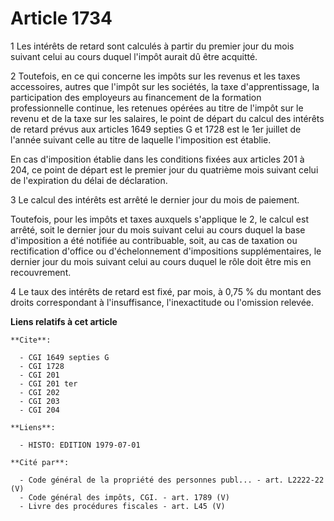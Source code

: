 # Article 1734

1  Les intérêts de retard sont calculés à partir du premier jour du mois suivant celui au cours duquel l'impôt aurait dû être
acquitté.

2  Toutefois, en ce qui concerne les impôts sur les revenus et les taxes accessoires, autres que l'impôt sur les sociétés, la
taxe d'apprentissage, la participation des employeurs au financement de la formation professionnelle continue, les retenues
opérées au titre de l'impôt sur le revenu et de la taxe sur les salaires, le point de départ du calcul des intérêts de retard
prévus aux articles 1649 septies G et 1728 est le 1er juillet de l'année suivant celle au titre de laquelle l'imposition est
établie.

En cas d'imposition établie dans les conditions fixées aux articles 201 à 204, ce point de départ est le premier jour du
quatrième mois suivant celui de l'expiration du délai de déclaration.

3  Le calcul des intérêts est arrêté le dernier jour du mois de paiement.

Toutefois, pour les impôts et taxes auxquels s'applique le 2, le calcul est arrêté, soit le dernier jour du mois suivant
celui au cours duquel la base d'imposition a été notifiée au contribuable, soit, au cas de taxation ou rectification d'office
ou d'échelonnement d'impositions supplémentaires, le dernier jour du mois suivant celui au cours duquel le rôle doit être mis
en recouvrement.

4  Le taux des intérêts de retard est fixé, par mois, à 0,75 % du montant des droits correspondant à l'insuffisance,
l'inexactitude ou l'omission relevée.

**Liens relatifs à cet article**

	**Cite**:

	  - CGI 1649 septies G
	  - CGI 1728
	  - CGI 201
	  - CGI 201 ter
	  - CGI 202
	  - CGI 203
	  - CGI 204

	**Liens**:

	  - HISTO: EDITION 1979-07-01

	**Cité par**:

	  - Code général de la propriété des personnes publ... - art. L2222-22 (V)
	  - Code général des impôts, CGI. - art. 1789 (V)
	  - Livre des procédures fiscales - art. L45 (V)
